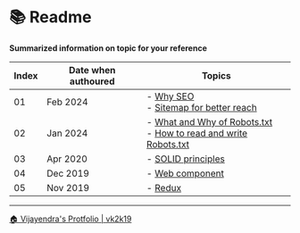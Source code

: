 # &#128218; Readme

**Summarized information on topic for your reference**

|Index|Date when authoured|Topics|
| - | - | - |
| 01 | Feb 2024 | - [Why SEO](./seo/readme.md) <br /> - [Sitemap for better reach](./sitemaps/readme.md)  |
| 02 | Jan 2024 | - [What and Why of Robots.txt](./robots/readme.md) <br /> - [How to read and write Robots.txt](./robots/robots.md) |
| 03 | Apr 2020 | - [SOLID principles](./solid/readme.md) |
| 04 | Dec 2019 | - [Web component](./webcomponent/readme.md) |
| 05 | Nov 2019 | - [Redux](./redux/readme.md) |

***

[&#x1F3E0; Vijayendra's Protfolio &#124; vk2k19](/)
